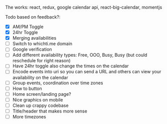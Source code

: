 The works: react, redux, google calendar api, react-big-calendar, momentjs

Todo based on feedback?:
- [x] AM/PM Toggle
- [x] 24hr Toggle
- [x] Merging availabilities
- [ ] Switch to whichti.me domain
- [ ] Google verification
- [ ] Add different availability types: Free, OOO, Busy, Busy (but could reschedule for right reason)
- [ ] Have 24hr toggle also change the times on the calendar
- [ ] Encode events into uri so you can send a URL and others can view your availability on the calendar
- [ ] Group events, coordination over time zones
- [ ] How to button
- [ ] Home screen/landing page?
- [ ] Nice graphics on mobile
- [ ] Clean up crappy codebase
- [ ] Title/header that makes more sense
- [ ] More timezones
